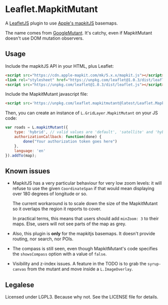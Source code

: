 # Leaflet.MapkitMutant

A [LeafletJS](http://leafletjs.com/) plugin to use [Apple's mapkitJS](https://developer.apple.com/documentation/mapkitjs) basemaps.

The name comes from [GoogleMutant](https://gitlab.com/IvanSanchez/Leaflet.GridLayer.GoogleMutant). It's catchy, even if MapkitMutant doesn't use DOM mutation observers.


## Usage

Include the mapkitJS API in your HTML, plus Leaflet:

```html
<script src="https://cdn.apple-mapkit.com/mk/5.x.x/mapkit.js"></script>
<link rel="stylesheet" href="https://unpkg.com/leaflet@1.0.3/dist/leaflet.css" />
<script src="https://unpkg.com/leaflet@1.0.3/dist/leaflet.js"></script>
```

Include the MapkitMutant javascript file:

```html
<script src='https://unpkg.com/leaflet.mapkitmutant@latest/Leaflet.MapkitMutant.js'></script>
```

Then, you can create an instance of `L.GridLayer.MapkitMutant` on your JS code:

```javascript
var roads = L.mapkitMutant({
	type: 'hybrid',	// valid values are 'default', 'satellite' and 'hybrid'
	authorizationCallback: function(done) {
		done("Your authorization token goes here")
	},
	language: 'en'
}).addTo(map);
```


## Known issues

* MapkitJS has a very particular behaviour for very low zoom levels: it will refuse
to use the given `CoordinateSpan` if that would mean displaying over 180 degrees of
longitude or so.

  The current workaround is to scale down the size of the MapkitMutant so it overlaps
the region it reports to cover.

  In practical terms, this means that users should add `minZoom: 3` to their maps.
Else, users will not see parts of the map as grey.

* Also, this plugin is **only** for the mapkitjs basemaps. It doesn't provide routing, nor search, nor POIs.

* The compass is still seen, even though MapkitMutant's code specifies
the `showsCompass` option with a value of `false`.

* Visibility and z-index issues. A feature in the TODO is to grab the `syrup-canvas`
from the mutant and move inside a `L.ImageOverlay`.

## Legalese

Licensed under LGPL3. Because why not. See the LICENSE file for details.

